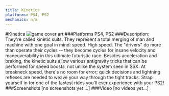 ```yaml
---
title: Kinetica
platforms: PS4, PS2
mechanics: n/a
---
```

#Kinetica
![game cover art](//images.igdb.com/igdb/image/upload/t_cover_big/ymkcyf26rheihf8ftjuj.jpg "Logo Title Text 1")
###Platforms
PS4, PS2
###Description:
They're called kinetic suits. They represent a total merging of man and machine with one goal in mind: speed. High speed. The "drivers" do more than operate their cycles -- they become cycles for insane velocity and maneuverability in this ultimate futuristic race. Besides acceleration and braking, the kinetic suits allow various antigravity tricks that can be performed for speed boosts, not unlike the system seen in SSX. At breakneck speed, there's no room for error; quick decisions and lightning reflexes are needed to weave your way through the tight tracks. Strap yourself in for one of the fastest rides you'll ever experience with your PS2!
###Screenshots
[no screenshots yet ...]
###Video
[no videos yet...]
